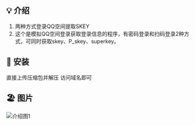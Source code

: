 ## 💡 介绍
1. 两种方式登录QQ空间提取SKEY
2. 这个是模拟QQ空间登录获取登录信息的程序，有密码登录和扫码登录2种方式，可同时获取skey、P_skey、superkey。
## 🍄 安装
直接上传压缩包并解压 访问域名即可
## 🏖 图片
   ![介绍图1](http://gw.alicdn.com/tfscom/tuitui/O1CN016yv8hr1JIKZ2eB2Y1_!!0-rate.jpg)
